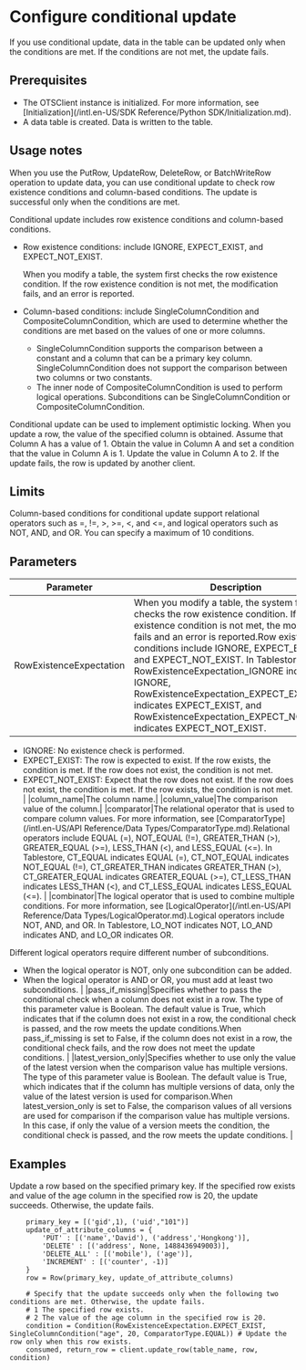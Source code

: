 # Configure conditional update

If you use conditional update, data in the table can be updated only when the conditions are met. If the conditions are not met, the update fails.

## Prerequisites

-   The OTSClient instance is initialized. For more information, see [Initialization](/intl.en-US/SDK Reference/Python SDK/Initialization.md).
-   A data table is created. Data is written to the table.

## Usage notes

When you use the PutRow, UpdateRow, DeleteRow, or BatchWriteRow operation to update data, you can use conditional update to check row existence conditions and column-based conditions. The update is successful only when the conditions are met.

Conditional update includes row existence conditions and column-based conditions.

-   Row existence conditions: include IGNORE, EXPECT\_EXIST, and EXPECT\_NOT\_EXIST.

    When you modify a table, the system first checks the row existence condition. If the row existence condition is not met, the modification fails, and an error is reported.

-   Column-based conditions: include SingleColumnCondition and CompositeColumnCondition, which are used to determine whether the conditions are met based on the values of one or more columns.
    -   SingleColumnCondition supports the comparison between a constant and a column that can be a primary key column. SingleColumnCondition does not support the comparison between two columns or two constants.
    -   The inner node of CompositeColumnCondition is used to perform logical operations. Subconditions can be SingleColumnCondition or CompositeColumnCondition.

Conditional update can be used to implement optimistic locking. When you update a row, the value of the specified column is obtained. Assume that Column A has a value of 1. Obtain the value in Column A and set a condition that the value in Column A is 1. Update the value in Column A to 2. If the update fails, the row is updated by another client.

## Limits

Column-based conditions for conditional update support relational operators such as =, !=, \>, \>=, <, and <=, and logical operators such as NOT, AND, and OR. You can specify a maximum of 10 conditions.

## Parameters

|Parameter|Description|
|---------|-----------|
|RowExistenceExpectation|When you modify a table, the system first checks the row existence condition. If the row existence condition is not met, the modification fails and an error is reported.Row existence conditions include IGNORE, EXPECT\_EXIST, and EXPECT\_NOT\_EXIST. In Tablestore, RowExistenceExpectation\_IGNORE indicates IGNORE, RowExistenceExpectation\_EXPECT\_EXIST indicates EXPECT\_EXIST, and RowExistenceExpectation\_EXPECT\_NOT\_EXIST indicates EXPECT\_NOT\_EXIST.

-   IGNORE: No existence check is performed.
-   EXPECT\_EXIST: The row is expected to exist. If the row exists, the condition is met. If the row does not exist, the condition is not met.
-   EXPECT\_NOT\_EXIST: Expect that the row does not exist. If the row does not exist, the condition is met. If the row exists, the condition is not met. |
|column\_name|The column name.|
|column\_value|The comparison value of the column.|
|comparator|The relational operator that is used to compare column values. For more information, see [ComparatorType](/intl.en-US/API Reference/Data Types/ComparatorType.md).Relational operators include EQUAL \(=\), NOT\_EQUAL \(!=\), GREATER\_THAN \(\>\), GREATER\_EQUAL \(\>=\), LESS\_THAN \(<\), and LESS\_EQUAL \(<=\). In Tablestore, CT\_EQUAL indicates EQUAL \(=\), CT\_NOT\_EQUAL indicates NOT\_EQUAL \(!=\), CT\_GREATER\_THAN indicates GREATER\_THAN \(\>\), CT\_GREATER\_EQUAL indicates GREATER\_EQUAL \(\>=\), CT\_LESS\_THAN indicates LESS\_THAN \(<\), and CT\_LESS\_EQUAL indicates LESS\_EQUAL \(<=\). |
|combinator|The logical operator that is used to combine multiple conditions. For more information, see [LogicalOperator](/intl.en-US/API Reference/Data Types/LogicalOperator.md).Logical operators include NOT, AND, and OR. In Tablestore, LO\_NOT indicates NOT, LO\_AND indicates AND, and LO\_OR indicates OR.

Different logical operators require different number of subconditions.

-   When the logical operator is NOT, only one subcondition can be added.
-   When the logical operator is AND or OR, you must add at least two subconditions. |
|pass\_if\_missing|Specifies whether to pass the conditional check when a column does not exist in a row. The type of this parameter value is Boolean. The default value is True, which indicates that if the column does not exist in a row, the conditional check is passed, and the row meets the update conditions.When pass\_if\_missing is set to False, if the column does not exist in a row, the conditional check fails, and the row does not meet the update conditions. |
|latest\_version\_only|Specifies whether to use only the value of the latest version when the comparison value has multiple versions. The type of this parameter value is Boolean. The default value is True, which indicates that if the column has multiple versions of data, only the value of the latest version is used for comparison.When latest\_version\_only is set to False, the comparison values of all versions are used for comparison if the comparison value has multiple versions. In this case, if only the value of a version meets the condition, the conditional check is passed, and the row meets the update conditions. |

## Examples

Update a row based on the specified primary key. If the specified row exists and value of the age column in the specified row is 20, the update succeeds. Otherwise, the update fails.

```
    primary_key = [('gid',1), ('uid',"101")]
    update_of_attribute_columns = {
        'PUT' : [('name','David'), ('address','Hongkong')],
        'DELETE' : [('address', None, 1488436949003)],
        'DELETE_ALL' : [('mobile'), ('age')],
        'INCREMENT' : [('counter', -1)]
    }
    row = Row(primary_key, update_of_attribute_columns)

    # Specify that the update succeeds only when the following two conditions are met. Otherwise, the update fails.
    # 1 The specified row exists.
    # 2 The value of the age column in the specified row is 20.
    condition = Condition(RowExistenceExpectation.EXPECT_EXIST, SingleColumnCondition("age", 20, ComparatorType.EQUAL)) # Update the row only when this row exists.
    consumed, return_row = client.update_row(table_name, row, condition)
```

